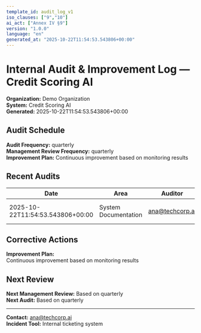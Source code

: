 ```yaml
---
template_id: audit_log_v1
iso_clauses: ["9","10"]
ai_act: ["Annex IV §9"]
version: "1.0.0"
language: "en"
generated_at: "2025-10-22T11:54:53.543806+00:00"
---
```


# Internal Audit & Improvement Log — Credit Scoring AI

**Organization:** Demo Organization  
**System:** Credit Scoring AI  
**Generated:** 2025-10-22T11:54:53.543806+00:00

## Audit Schedule

**Audit Frequency:** quarterly  
**Management Review Frequency:** quarterly  
**Improvement Plan:** Continuous improvement based on monitoring results

## Recent Audits

| Date | Area | Auditor | Findings | Status |
|------|------|---------|----------|--------|
| 2025-10-22T11:54:53.543806+00:00 | System Documentation | ana@techcorp.ai | Initial documentation complete | In Progress |


## Corrective Actions


**Improvement Plan:**  
Continuous improvement based on monitoring results


## Next Review

**Next Management Review:** Based on quarterly  
**Next Audit:** Based on quarterly

---

**Contact:** ana@techcorp.ai  
**Incident Tool:** Internal ticketing system
